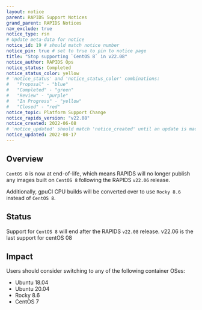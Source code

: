 ```yaml
---
layout: notice
parent: RAPIDS Support Notices
grand_parent: RAPIDS Notices
nav_exclude: true
notice_type: rsn
# Update meta-data for notice
notice_id: 19 # should match notice number
notice_pin: true # set to true to pin to notice page
title: "Stop supporting `CentOS 8` in v22.08"
notice_author: RAPIDS Ops
notice_status: Completed
notice_status_color: yellow
# 'notice_status' and 'notice_status_color' combinations:
#   "Proposal" - "blue"
#   "Completed" - "green"
#   "Review" - "purple"
#   "In Progress" - "yellow"
#   "Closed" - "red"
notice_topic: Platform Support Change
notice_rapids_version: "v22.08"
notice_created: 2022-06-08
# 'notice_updated' should match 'notice_created' until an update is made
notice_updated: 2022-08-17
---
```


## Overview

`CentOS 8` is now at end-of-life, which means RAPIDS will no longer publish any images built on `CentOS 8` following the RAPIDS `v22.06` release.

Additionally, gpuCI CPU builds will be converted over to use `Rocky 8.6` instead of `CentOS 8`.

## Status

Support for `CentOS 8` will end after the RAPIDS `v22.08` release.  v22.06 is the last support for centOS 08

## Impact

Users should consider switching to any of the following container OSes:
  - Ubuntu 18.04
  - Ubuntu 20.04
  - Rocky 8.6
  - CentOS 7
